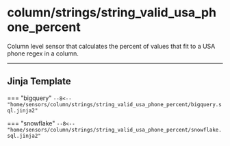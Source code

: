 # column/strings/string_valid_usa_phone_percent
Column level sensor that calculates the percent of values that fit to a USA phone regex in a column.
___
## Jinja Template

=== "bigquery"
    ```
    --8<-- "home/sensors/column/strings/string_valid_usa_phone_percent/bigquery.sql.jinja2"
    ```

=== "snowflake"
    ```
    --8<-- "home/sensors/column/strings/string_valid_usa_phone_percent/snowflake.sql.jinja2"
    ```
